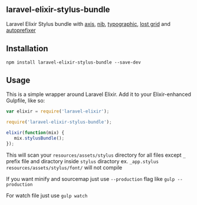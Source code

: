 ## laravel-elixir-stylus-bundle
Laravel Elixir Stylus bundle with [axis](https://github.com/jenius/axis), [nib](https://github.com/tj/nib), [typographic](https://github.com/corysimmons/typographic), [lost grid](https://github.com/corysimmons/lost) and [autoprefixer](https://github.com/sindresorhus/gulp-autoprefixer)

## Installation
`npm install laravel-elixir-stylus-bundle --save-dev`

## Usage

This is a simple wrapper around Laravel Elixir. Add it to your Elixir-enhanced Gulpfile, like so:

```javascript
var elixir = require('laravel-elixir');

require('laravel-elixir-stylus-bundle');

elixir(function(mix) {
   mix.stylusBundle();
});
```

This will scan your `resources/assets/stylus` directory for all files except `_` prefix file and diractory inside `stylus` diractory ex. `_app.stylus` `resources/assets/stylus/font/` will not compile

If you want minify and sourcemap just use `--production` flag like `gulp --production`

For watch file just use `gulp watch`
